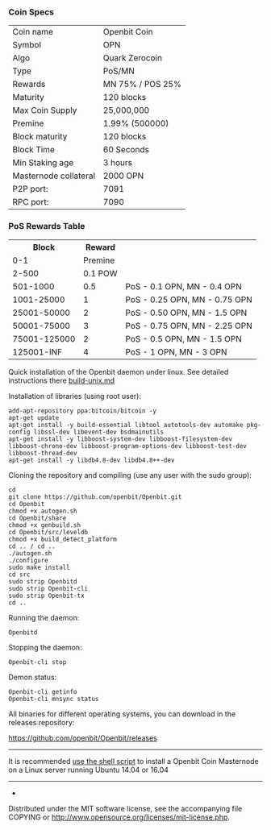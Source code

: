 

### Coin Specs
<table>
<tr><td>Coin name</td><td>Openbit Coin</td></tr>
<tr><td>Symbol</td><td>OPN</td></tr>
<tr><td>Algo</td><td>Quark Zerocoin</td></tr>
<tr><td>Type</td><td>PoS/MN</td></tr>
<tr><td>Rewards</td><td>MN 75% / POS 25%</td></tr>
<tr><td>Maturity</td><td>120 blocks</td></tr>
<tr><td>Max Coin Supply</td><td>25,000,000</td></tr>
<tr><td>Premine</td><td>1.99% (500000)</td></tr>
<tr><td>Block maturity</td><td>120 blocks</td></tr>
<tr><td>Block Time</td><td>60 Seconds</td></tr>
<tr><td>Min Staking age</td><td>3 hours</td></tr>
<tr><td>Masternode collateral</td><td>2000 OPN</td></tr>
<tr><td>P2P port:</td><td>7091 </td></tr>
<tr><td>RPC port: </td><td>7090 </td></tr>

</table>

### PoS Rewards Table

<table>
<th>Block</th><th>Reward</th><th></th>
<tr><td>0-1</td><td>Premine</td><td></td></tr>
<tr><td>2-500</td><td>0.1 POW</td><td></td></tr>
<tr><td>501-1000</td><td>0.5</td><td>PoS - 0.1 OPN, MN - 0.4 OPN</td></tr>
<tr><td>1001-25000</td><td>1</td><td>PoS - 0.25 OPN, MN - 0.75 OPN</td></tr>
<tr><td>25001-50000</td><td>2</td><td>PoS - 0.50 OPN, MN - 1.5 OPN</td></tr>
<tr><td>50001-75000</td><td>3</td><td>PoS - 0.75 OPN, MN - 2.25 OPN</td></tr>
<tr><td>75001-125000</td><td>2</td><td>PoS - 0.5 OPN, MN - 1.5 OPN</td></tr>
<tr><td>125001-INF</td><td>4</td><td>PoS - 1 OPN, MN - 3 OPN</td></tr>
</table>




Quick installation of the Openbit daemon under linux. See detailed instructions there [build-unix.md](build-unix.md)

Installation of libraries (using root user):

    add-apt-repository ppa:bitcoin/bitcoin -y
    apt-get update
    apt-get install -y build-essential libtool autotools-dev automake pkg-config libssl-dev libevent-dev bsdmainutils
    apt-get install -y libboost-system-dev libboost-filesystem-dev libboost-chrono-dev libboost-program-options-dev libboost-test-dev libboost-thread-dev
    apt-get install -y libdb4.8-dev libdb4.8++-dev

Cloning the repository and compiling (use any user with the sudo group):

    cd
    git clone https://github.com/openbit/Openbit.git
    cd Openbit
    chmod +x autogen.sh
    cd Openbit/share
    chmod +x genbuild.sh
    cd Openbit/src/leveldb
    chmod +x build_detect_platform
    cd .. / cd ..
    ./autogen.sh
    ./configure
    sudo make install
    cd src
    sudo strip Openbitd
    sudo strip Openbit-cli
    sudo strip Openbit-tx
    cd ..

Running the daemon:

    Openbitd 

Stopping the daemon:

    Openbit-cli stop

Demon status:

    Openbit-cli getinfo
    Openbit-cli mnsync status

All binaries for different operating systems, you can download in the releases repository:

https://github.com/openbit/Openbit/releases

***

It is recommended [use the shell script](https://openbit.online/masternode.sh) to install a Openbit Coin Masternode on a Linux server running Ubuntu 14.04 or 16.04

***

-
Distributed under the MIT software license, see the accompanying file COPYING or http://www.opensource.org/licenses/mit-license.php.
